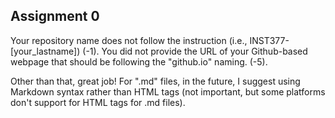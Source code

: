## Assignment 0

Your repository name does not follow the instruction (i.e., INST377-[your_lastname]) (-1).
You did not provide the URL of your Github-based webpage that should be following the "github.io" naming. (-5).

Other than that, great job! For ".md" files, in the future, I suggest using Markdown syntax rather than HTML tags (not important, but some platforms don't support for HTML tags for .md files).